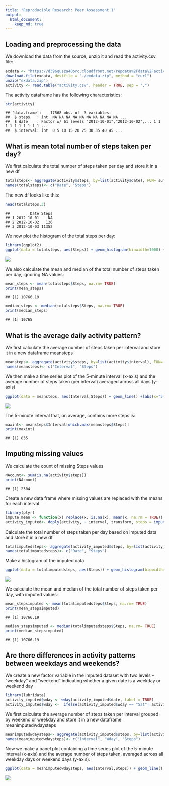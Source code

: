 ```yaml
---
title: "Reproducible Research: Peer Assessment 1"
output: 
  html_document:
    keep_md: true
---
```


## Loading and preprocessing the data
We download the data from the source, unzip it and read the activity.csv file: 

```r
exdata <- "https://d396qusza40orc.cloudfront.net/repdata%2Fdata%2Factivity.zip"
download.file(exdata, destfile = "./exdata.zip", method = "curl")
unzip("exdata.zip")
activity <- read.table("activity.csv", header = TRUE, sep = ",")
```

The activity dataframe has the following characteristics:

```r
str(activity)
```

```
## 'data.frame':	17568 obs. of  3 variables:
##  $ steps   : int  NA NA NA NA NA NA NA NA NA NA ...
##  $ date    : Factor w/ 61 levels "2012-10-01","2012-10-02",..: 1 1 1 1 1 1 1 1 1 1 ...
##  $ interval: int  0 5 10 15 20 25 30 35 40 45 ...
```

## What is mean total number of steps taken per day?
We first calculate the total number of steps taken per day and store it in a new df

```r
totalsteps<- aggregate(activity$steps, by=list(activity$date), FUN= sum)
names(totalsteps)<- c("Date", "Steps")
```

The new df looks like this:

```r
head(totalsteps,3)
```

```
##         Date Steps
## 1 2012-10-01    NA
## 2 2012-10-02   126
## 3 2012-10-03 11352
```

We now plot the histogram of the total steps per day:

```r
library(ggplot2)
ggplot(data = totalsteps, aes(Steps)) + geom_histogram(binwidth=1000) +labs(x="Total number of steps", y = "Count of days")+ ggtitle("Histogram of total number of steps")
```

![](PA1_template_files/figure-html/histogram-1.png)<!-- -->

We also calculate the mean and median of the total number of steps taken per day, ignoring NA values:

```r
mean_steps <- mean(totalsteps$Steps, na.rm= TRUE)
print(mean_steps)
```

```
## [1] 10766.19
```


```r
median_steps <- median(totalsteps$Steps, na.rm= TRUE)
print(median_steps)
```

```
## [1] 10765
```

## What is the average daily activity pattern?
We first calculate the average number of steps taken per interval and store it in a new dataframe meansteps

```r
meansteps<- aggregate(activity$steps, by=list(activity$interval), FUN= mean, na.rm= TRUE)
names(meansteps)<- c("Interval", "Steps")
```

We then make a time series plot of the 5-minute interval (x-axis) and the average number of steps taken (per interval) averaged across all days (y-axis) 

```r
ggplot(data = meansteps, aes(Interval,Steps)) + geom_line() +labs(x="5-minute intervals", y = "Steps")+ ggtitle("Daily activity pattern")
```

![](PA1_template_files/figure-html/timeseries-1.png)<!-- -->

The 5-minute interval that, on average, contains more steps is:

```r
maxint<- meansteps$Interval[which.max(meansteps$Steps)]
print(maxint)
```

```
## [1] 835
```

## Imputing missing values
We calculate the count of missing Steps values

```r
NAcount<- sum(is.na(activity$steps))
print(NAcount)
```

```
## [1] 2304
```

Create a new data frame where missing values are replaced with the means for each interval

```r
library(plyr)
impute.mean <- function(x) replace(x, is.na(x), mean(x, na.rm = TRUE))
activity_imputed<- ddply(activity, ~ interval, transform, steps = impute.mean(steps))
```


Calculate the total number of steps taken per day based on imputed data and store it in a new df

```r
totalimputedsteps<- aggregate(activity_imputed$steps, by=list(activity_imputed$date), FUN= sum)
names(totalimputedsteps)<- c("Date", "Steps")
```

Make a histogram of the imputed data


```r
ggplot(data = totalimputedsteps, aes(Steps)) + geom_histogram(binwidth=1000) +labs(x="Total number of steps", y = "Count of days")+ ggtitle("Histogram of total number of steps, imputed data")
```

![](PA1_template_files/figure-html/newhistogram-1.png)<!-- -->

We calculate the mean and median of the total number of steps taken per day, with imputed values:

```r
mean_stepsimputed <- mean(totalimputedsteps$Steps, na.rm= TRUE)
print(mean_stepsimputed)
```

```
## [1] 10766.19
```


```r
median_stepsimputed <- median(totalimputedsteps$Steps, na.rm= TRUE)
print(median_stepsimputed)
```

```
## [1] 10766.19
```

## Are there differences in activity patterns between weekdays and weekends?
We create a new factor variable in the imputed dataset with two levels – “weekday” and “weekend” indicating whether a given date is a weekday or weekend day


```r
library(lubridate)
activity_imputed$wday <- wday(activity_imputed$date, label = TRUE)
activity_imputed$wday <-  ifelse(activity_imputed$wday == "Sat"| activity_imputed$wday=="Sun", "weekend", "weekday")
```

We first calculate the average number of steps taken per interval grouped by weekend or weekday and store it in a new dataframe meanimputedwdaysteps

```r
meanimputedwdaysteps<- aggregate(activity_imputed$steps, by=list(activity_imputed$interval, activity_imputed$wday), FUN= mean, na.rm= TRUE)
names(meanimputedwdaysteps)<- c("Interval", "Wday", "Steps")
```

Now we make a panel plot containing a time series plot of the 5-minute interval (x-axis) and the average number of steps taken, averaged across all weekday days or weekend days (y-axis).


```r
ggplot(data = meanimputedwdaysteps, aes(Interval,Steps)) + geom_line() +labs(x="5-minute intervals", y = "Steps")+ ggtitle("Weekday/Weekend activity pattern")+facet_wrap(~Wday,ncol = 1)
```

![](PA1_template_files/figure-html/panel-1.png)<!-- -->
